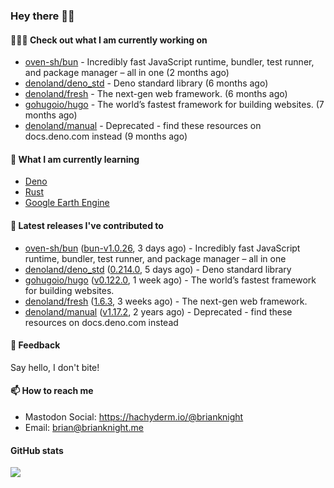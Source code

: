 ### Hey there 👋🏻

#### 👷🏻‍♂️ Check out what I am currently working on

- [oven-sh/bun](https://github.com/oven-sh/bun) - Incredibly fast JavaScript runtime, bundler, test runner, and package manager – all in one (2 months ago)
- [denoland/deno_std](https://github.com/denoland/deno_std) - Deno standard library (6 months ago)
- [denoland/fresh](https://github.com/denoland/fresh) - The next-gen web framework. (6 months ago)
- [gohugoio/hugo](https://github.com/gohugoio/hugo) - The world’s fastest framework for building websites. (7 months ago)
- [denoland/manual](https://github.com/denoland/manual) - Deprecated - find these resources on docs.deno.com instead (9 months ago)

#### 🌱 What I am currently learning
- [Deno](https://deno.land/)
- [Rust](https://www.rust-lang.org/)
- [Google Earth Engine](https://earthengine.google.com/)

#### 🔭 Latest releases I've contributed to

- [oven-sh/bun](https://github.com/oven-sh/bun) ([bun-v1.0.26](https://github.com/oven-sh/bun/releases/tag/bun-v1.0.26), 3 days ago) - Incredibly fast JavaScript runtime, bundler, test runner, and package manager – all in one
- [denoland/deno_std](https://github.com/denoland/deno_std) ([0.214.0](https://github.com/denoland/deno_std/releases/tag/0.214.0), 5 days ago) - Deno standard library
- [gohugoio/hugo](https://github.com/gohugoio/hugo) ([v0.122.0](https://github.com/gohugoio/hugo/releases/tag/v0.122.0), 1 week ago) - The world’s fastest framework for building websites.
- [denoland/fresh](https://github.com/denoland/fresh) ([1.6.3](https://github.com/denoland/fresh/releases/tag/1.6.3), 3 weeks ago) - The next-gen web framework.
- [denoland/manual](https://github.com/denoland/manual) ([v1.17.2](https://github.com/denoland/manual/releases/tag/v1.17.2), 2 years ago) - Deprecated - find these resources on docs.deno.com instead

#### 💬 Feedback

Say hello, I don't bite!

#### 📫 How to reach me

- Mastodon Social: <a rel="me" href="https://hachyderm.io/@brianknight">https://hachyderm.io/@brianknight</a>
- Email: brian@brianknight.me

#### GitHub stats

![](https://github-profile-summary-cards.vercel.app/api/cards/profile-details?username=brianknight10&theme=github)